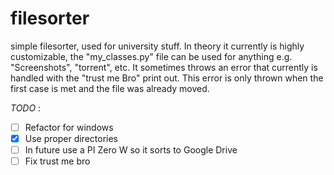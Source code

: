 # filesorter

simple filesorter, used for university stuff.
In theory it currently is highly customizable, the "my_classes.py" file can be used for anything e.g. "Screenshots", "torrent", etc.
It sometimes throws an error that currently is handled with the "trust me Bro" print out. This error is only thrown when the first case is met and the file was already moved.

_TODO_ :
- [ ] Refactor for windows
- [X] Use proper directories
- [ ] In future use a PI Zero W so it sorts to Google Drive
- [ ] Fix trust me bro
